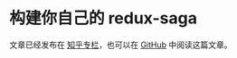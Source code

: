 # 构建你自己的 redux-saga

文章已经发布在 [知乎专栏](https://zhuanlan.zhihu.com/p/37356948)，也可以在 [GitHub](https://github.com/shinima/little-saga) 中阅读这篇文章。
